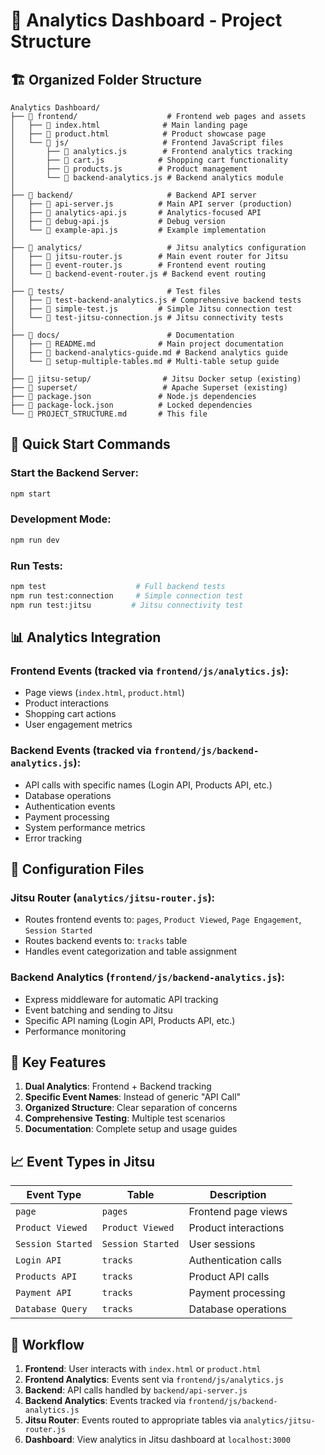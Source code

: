 # 📁 Analytics Dashboard - Project Structure

## 🏗️ **Organized Folder Structure**

```
Analytics Dashboard/
├── 📁 frontend/                    # Frontend web pages and assets
│   ├── 📄 index.html              # Main landing page
│   ├── 📄 product.html            # Product showcase page
│   └── 📁 js/                     # Frontend JavaScript files
│       ├── 📄 analytics.js        # Frontend analytics tracking
│       ├── 📄 cart.js            # Shopping cart functionality
│       ├── 📄 products.js        # Product management
│       └── 📄 backend-analytics.js # Backend analytics module
│
├── 📁 backend/                     # Backend API server
│   ├── 📄 api-server.js          # Main API server (production)
│   ├── 📄 analytics-api.js       # Analytics-focused API
│   ├── 📄 debug-api.js           # Debug version
│   └── 📄 example-api.js         # Example implementation
│
├── 📁 analytics/                   # Jitsu analytics configuration
│   ├── 📄 jitsu-router.js        # Main event router for Jitsu
│   ├── 📄 event-router.js        # Frontend event routing
│   └── 📄 backend-event-router.js # Backend event routing
│
├── 📁 tests/                       # Test files
│   ├── 📄 test-backend-analytics.js # Comprehensive backend tests
│   ├── 📄 simple-test.js         # Simple Jitsu connection test
│   └── 📄 test-jitsu-connection.js # Jitsu connectivity tests
│
├── 📁 docs/                        # Documentation
│   ├── 📄 README.md              # Main project documentation
│   ├── 📄 backend-analytics-guide.md # Backend analytics guide
│   └── 📄 setup-multiple-tables.md # Multi-table setup guide
│
├── 📁 jitsu-setup/                # Jitsu Docker setup (existing)
├── 📁 superset/                   # Apache Superset (existing)
├── 📄 package.json               # Node.js dependencies
├── 📄 package-lock.json          # Locked dependencies
└── 📄 PROJECT_STRUCTURE.md       # This file
```

## 🚀 **Quick Start Commands**

### **Start the Backend Server:**
```bash
npm start
```

### **Development Mode:**
```bash
npm run dev
```

### **Run Tests:**
```bash
npm test                    # Full backend tests
npm run test:connection     # Simple connection test
npm run test:jitsu         # Jitsu connectivity test
```

## 📊 **Analytics Integration**

### **Frontend Events** (tracked via `frontend/js/analytics.js`):
- Page views (`index.html`, `product.html`)
- Product interactions
- Shopping cart actions
- User engagement metrics

### **Backend Events** (tracked via `frontend/js/backend-analytics.js`):
- API calls with specific names (Login API, Products API, etc.)
- Database operations
- Authentication events
- Payment processing
- System performance metrics
- Error tracking

## 🔧 **Configuration Files**

### **Jitsu Router** (`analytics/jitsu-router.js`):
- Routes frontend events to: `pages`, `Product Viewed`, `Page Engagement`, `Session Started`
- Routes backend events to: `tracks` table
- Handles event categorization and table assignment

### **Backend Analytics** (`frontend/js/backend-analytics.js`):
- Express middleware for automatic API tracking
- Event batching and sending to Jitsu
- Specific API naming (Login API, Products API, etc.)
- Performance monitoring

## 🎯 **Key Features**

1. **Dual Analytics**: Frontend + Backend tracking
2. **Specific Event Names**: Instead of generic "API Call"
3. **Organized Structure**: Clear separation of concerns
4. **Comprehensive Testing**: Multiple test scenarios
5. **Documentation**: Complete setup and usage guides

## 📈 **Event Types in Jitsu**

| Event Type | Table | Description |
|------------|-------|-------------|
| `page` | `pages` | Frontend page views |
| `Product Viewed` | `Product Viewed` | Product interactions |
| `Session Started` | `Session Started` | User sessions |
| `Login API` | `tracks` | Authentication calls |
| `Products API` | `tracks` | Product API calls |
| `Payment API` | `tracks` | Payment processing |
| `Database Query` | `tracks` | Database operations |

## 🔄 **Workflow**

1. **Frontend**: User interacts with `index.html` or `product.html`
2. **Frontend Analytics**: Events sent via `frontend/js/analytics.js`
3. **Backend**: API calls handled by `backend/api-server.js`
4. **Backend Analytics**: Events tracked via `frontend/js/backend-analytics.js`
5. **Jitsu Router**: Events routed to appropriate tables via `analytics/jitsu-router.js`
6. **Dashboard**: View analytics in Jitsu dashboard at `localhost:3000` 